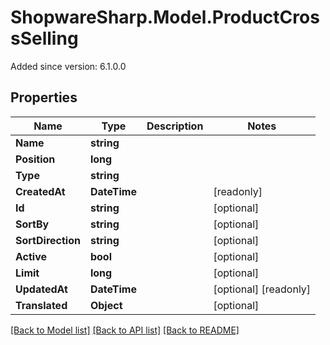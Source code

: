 # ShopwareSharp.Model.ProductCrossSelling
Added since version: 6.1.0.0

## Properties

Name | Type | Description | Notes
------------ | ------------- | ------------- | -------------
**Name** | **string** |  | 
**Position** | **long** |  | 
**Type** | **string** |  | 
**CreatedAt** | **DateTime** |  | [readonly] 
**Id** | **string** |  | [optional] 
**SortBy** | **string** |  | [optional] 
**SortDirection** | **string** |  | [optional] 
**Active** | **bool** |  | [optional] 
**Limit** | **long** |  | [optional] 
**UpdatedAt** | **DateTime** |  | [optional] [readonly] 
**Translated** | **Object** |  | [optional] 

[[Back to Model list]](../../README.md#documentation-for-models) [[Back to API list]](../../README.md#documentation-for-api-endpoints) [[Back to README]](../../README.md)

